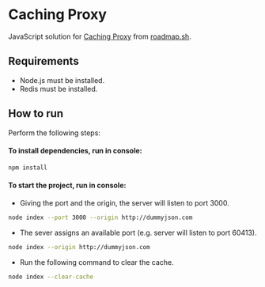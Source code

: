 # Caching Proxy

JavaScript solution for [Caching Proxy](https://roadmap.sh/projects/caching-server) from [roadmap.sh](https://roadmap.sh/).

## Requirements

- Node.js must be installed.
- Redis must be installed.

## How to run

Perform the following steps:

#### To install dependencies, run in console:

```bash
npm install
```

#### To start the project, run in console:

- Giving the port and the origin, the server will listen to port 3000.

```bash
node index --port 3000 --origin http://dummyjson.com
```

- The sever assigns an available port (e.g. server will listen to port 60413).

```bash
node index --origin http://dummyjson.com
```

- Run the following command to clear the cache.

```bash
node index --clear-cache
```

